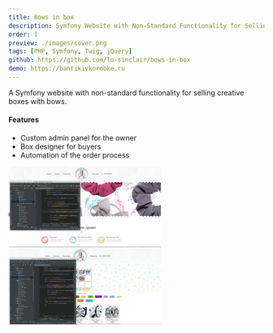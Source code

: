 ```yaml
---
title: Bows in box
description: Symfony Website with Non-Standard Functionality for Selling Bows.
order: 1
preview: ./images/cover.png
tags: [PHP, Symfony, Twig, jQuery]
github: https://github.com/lo-sinclair/bows-in-box
demo: https://bantikivkorobke.ru
---
```

A Symfony website with non-standard functionality for selling creative boxes with bows.
#### Features
- Custom admin panel for the owner 
- Box designer for buyers 
- Automation of the order process


<img src="./images/cover.png" width="300" alt="Bows in box" class="zoomable"/> <img src="./images/bantiki2.png" width="300" alt="Bows in box" class="zoomable"/>